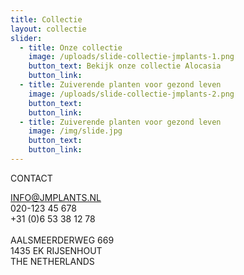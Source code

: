 ```yaml
---
title: Collectie
layout: collectie
slider:
  - title: Onze collectie
    image: /uploads/slide-collectie-jmplants-1.png
    button_text: Bekijk onze collectie Alocasia
    button_link:
  - title: Zuiverende planten voor gezond leven
    image: /uploads/slide-collectie-jmplants-2.png
    button_text:
    button_link:
  - title: Zuiverende planten voor gezond leven
    image: /img/slide.jpg
    button_text:
    button_link:
---
```



CONTACT

INFO@JMPLANTS.NL
<br>020-123 45 678
<br>+31 (0)6 53 38 12 78
<br>
<br>AALSMEERDERWEG 669
<br>1435 EK RIJSENHOUT
<br>THE NETHERLANDS